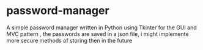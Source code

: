 # password-manager
A simple password manager written in Python using Tkinter for the GUI and MVC pattern , the passwords are saved in a json file, i might implemente more secure methods of storing then in the future
